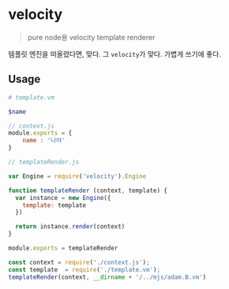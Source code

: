 # velocity
> pure node용 velocity template renderer

템플릿 엔진을 떠올렸다면, 맞다.
그 `velocity`가 맞다. 가볍게 쓰기에 좋다. 


## Usage


```sh
# template.vm

$name
```

```js
// context.js
module.exports = {
    name : '나야'
}
```

```js
// templateRender.js

var Engine = require('velocity').Engine

function templateRender (context, template) {
  var instance = new Engine({
    template: template
  })

  return instance.render(context)
}

module.exports = templateRender
```

```js
const context = require('./context.js');
const template  = require('./template.vm');
templateRender(context, __dirname + '/../mjs/adam.B.vm')
```